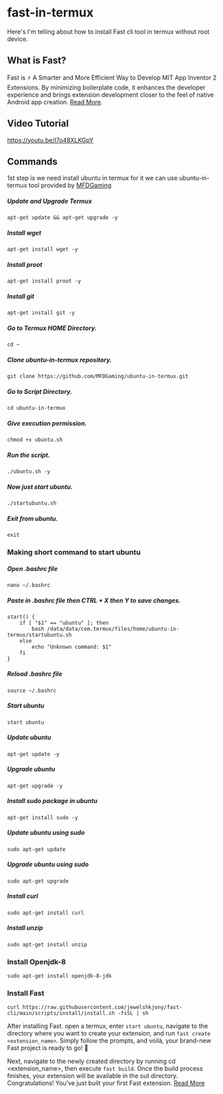 # fast-in-termux
Here's I'm telling about how to install Fast cli tool in termux without root device.

## What is Fast?
Fast is ⚡ A Smarter and More Efficient Way to Develop MIT App Inventor 2 Extensions. By minimizing boilerplate code, it enhances the developer experience and brings extension development closer to the feel of native Android app creation. [Read More](https://github.com/jewelshkjony/fast-cli).

## Video Tutorial
https://youtu.be/I7o48XLKGpY

## Commands 
1st step is we need install ubuntu in termux for it we can use ubuntu-in-termux tool provided by [MFDGaming](https://github.com/MFDGaming/ubuntu-in-termux)

##### Update and Upgrade Termux
```shell
apt-get update && apt-get upgrade -y
```

##### Install wget
```shell
apt-get install wget -y
```

##### Install proot
```shell
apt-get install proot -y
```

##### Install git
```shell
apt-get install git -y
```

##### Go to Termux HOME Directory.
```shell
cd ~
```

##### Clone ubuntu-in-termux repository.
```shell
git clone https://github.com/MFDGaming/ubuntu-in-termux.git
```

##### Go to Script Directory.
```shell
cd ubuntu-in-termux
```

##### Give execution permission.
```shell
chmod +x ubuntu.sh
```

##### Run the script.
```shell
./ubuntu.sh -y
```

##### Now just start ubuntu.
```shell
./startubuntu.sh
```

##### Exit from ubuntu.
```shell
exit
```

### Making short command to start ubuntu

##### Open .bashrc file
```shell
nano ~/.bashrc
```

##### Paste in .bashrc file then CTRL + X then Y to save changes.
```shell
start() {
    if [ "$1" == "ubuntu" ]; then
        bash /data/data/com.termux/files/home/ubuntu-in-termux/startubuntu.sh
    else
        echo "Unknown command: $1"
    fi
}
```

##### Reload .bashrc file
```shell
source ~/.bashrc
```

##### Start ubuntu
```shell
start ubuntu
```

##### Update ubuntu
```shell
apt-get update -y
```

##### Upgrade ubuntu
```shell
apt-get upgrade -y
```

##### Install sudo package in ubuntu
```shell
apt-get install sudo -y
```

##### Update ubuntu using sudo
```shell
sudo apt-get update
```

##### Upgrade ubuntu using sudo
```shell
sudo apt-get upgrade
```

##### Install curl
```shell
sudo apt-get install curl
```

##### Install unzip
```shell
sudo apt-get install unzip
```

### Install Openjdk-8
```shell
sudo apt-get install openjdk-8-jdk
```

### Install Fast
```shell
curl https://raw.githubusercontent.com/jewelshkjony/fast-cli/main/scripts/install/install.sh -fsSL | sh
```

After installing Fast. open a termux, enter `start ubuntu`, navigate to the directory where you want to create your extension, and run `fast create <extension_name>`. Simply follow the prompts, and voilà, your brand-new Fast project is ready to go! 🎉

Next, navigate to the newly created directory by running cd <extension_name>, then execute `fast build`. Once the build process finishes, your extension will be available in the out directory. Congratulations! You've just built your first Fast extension. [Read More](https://github.com/jewelshkjony/fast-cli/wiki)

